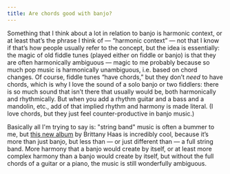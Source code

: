 ```yaml
---
title: Are chords good with banjo?
---
```


Something that I think about a lot in relation to banjo is harmonic context, or at least that’s the phrase I think of — “harmonic context” — not that I know if that’s how people usually refer to the concept, but the idea is essentially: the magic of old fiddle tunes (played either on fiddle or banjo) is that they are often harmonically ambiguous — magic to me probably because so much pop music is harmonically unambiguous, i.e. based on chord changes. Of course, fiddle tunes “have chords,” but they don’t _need_ to have chords, which is why I love the sound of a solo banjo or two fiddlers: there is so much sound that isn’t there that usually would be, both harmonically and rhythmically. But when you add a rhythm guitar and a bass and a mandolin, etc., add of that implied rhythm and harmony is made literal. (I love chords, but they just feel counter-productive in banjo music.)

Basically all I'm trying to say is: "string band" music is often a bummer to me, but [this new album](https://brittanyhaas.bandcamp.com/album/impromptu-sessions-no-1-brittany-haas) by Brittany Haas is incredibly cool, because it’s more than just banjo, but less than — or just different than — a full string band. More harmony that a banjo would create by itself, or at least more complex harmony than a banjo would create by itself, but without the full chords of a guitar or a piano, the music is still wonderfully ambiguous.